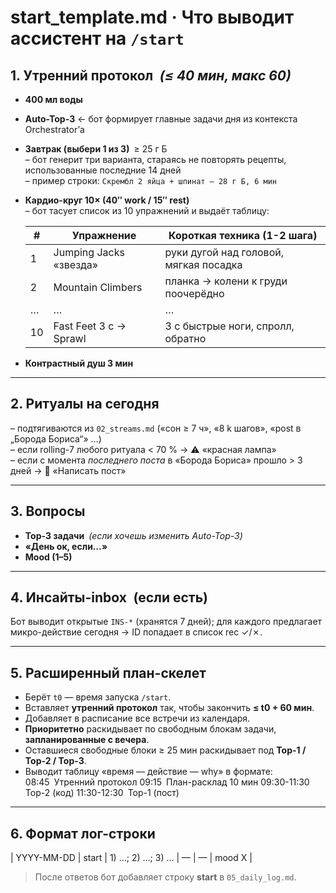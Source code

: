 # start_template.md · Что выводит ассистент на `/start`

## 1. **Утренний протокол** *(≤ 40 мин, макс 60)*  

- **400 мл воды**  
- **Auto-Top-3** ← бот формирует главные задачи дня из контекста Orchestrator’а  
- **Завтрак (выбери 1 из 3)** ≥ 25 г Б  
  – бот генерит три варианта, стараясь не повторять рецепты, использованные последние 14 дней  
  – пример строки: `Скрембл 2 яйца + шпинат — 28 г Б, 6 мин`  
- **Кардио-круг 10× (40″ work / 15″ rest)**  
  – бот тасует список из 10 упражнений и выдаёт таблицу:  

  | # | Упражнение | Короткая техника (1-2 шага) |
  |---|------------|-----------------------------|
  | 1 | Jumping Jacks «звезда» | руки дугой над головой, мягкая посадка |
  | 2 | Mountain Climbers | планка → колени к груди поочерёдно |
  | … | … | … |
  |10 | Fast Feet 3 с → Sprawl | 3 с быстрые ноги, спролл, обратно |

- **Контрастный душ 3 мин**

---

## 2. **Ритуалы на сегодня**  
– подтягиваются из `02_streams.md` («сон ≥ 7 ч», «8 k шагов», «post в „Борода Бориса“» …)  
– если rolling-7 любого ритуала < 70 % → ⚠️ «красная лампа»  
– если с момента *последнего поста* в «Борода Бориса» прошло > 3 дней → 🔔 «Написать пост»

---

## 3. **Вопросы**  
- **Top-3 задачи** *(если хочешь изменить Auto-Top-3)*  
- **«День ок, если…»**  
- **Mood (1–5)**

---

## 4. **Инсайты-inbox** (если есть)  
Бот выводит открытые `INS-*` (хранятся 7 дней); для каждого предлагает микро-действие сегодня → ID попадает в список rec ✓/✗.

---

## 5. **Расширенный план-скелет**  
- Берёт `t0` — время запуска `/start`.  
- Вставляет **утренний протокол** так, чтобы закончить **≤ t0 + 60 мин**.  
- Добавляет в расписание все встречи из календаря.  
- **Приоритетно** раскидывает по свободным блокам задачи, **запланированные с вечера**.
- Оставшиеся свободные блоки ≥ 25 мин раскидывает под **Top-1 / Top-2 / Top-3**.  
- Выводит таблицу «время — действие — why» в формате:  
08:45 Утренний протокол
09:15 План-расклад 10 мин
09:30-11:30 Top-2 (код)
11:30-12:30 Top-1 (пост)


---

## 6. **Формат лог-строки**  
| YYYY-MM-DD | start | 1) …; 2) …; 3) … | — | — | mood X |

> После ответов бот добавляет строку **start** в `05_daily_log.md`.
